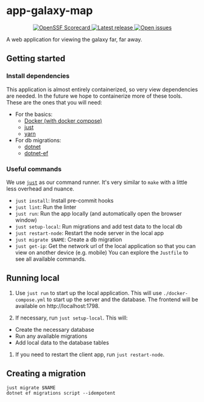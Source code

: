 # app-galaxy-map

<p align="center">
  <!-- <a href="https://github.com/outoforbitdev/app-galaxy-map/actions?query=workflow%3ATest+branch%3Amaster">
    <img alt="Build states" src="https://github.com/outoforbitdev/app-galaxy-map/workflows/Test/badge.svg">
  </a>
  <a href="https://github.com/outoforbitdev/app-galaxy-map/actions">
    <img alt="Build states" src="https://github.com/outoforbitdev/app-galaxy-map/workflows/Release/badge.svg">
  </a> -->
  <a href="https://securityscorecards.dev/viewer/?uri=github.com/outoforbitdev/app-galaxy-map">
    <img alt="OpenSSF Scorecard" src="https://api.securityscorecards.dev/projects/github.com/outoforbitdev/app-galaxy-map/badge">
  </a>
  <a href="https://github.com/outoforbitdev/app-galaxy-map/releases/latest">
    <img alt="Latest release" src="https://img.shields.io/github/v/release/outoforbitdev/app-galaxy-map?logo=github">
  </a>
  <a href="https://github.com/outoforbitdev/app-galaxy-map/issues">
    <img alt="Open issues" src="https://img.shields.io/github/issues/outoforbitdev/app-galaxy-map?logo=github">
  </a>
</p>

A web application for viewing the galaxy far, far away.

## Getting started

### Install dependencies
This application is almost entirely containerized, so very view dependencies are needed. In the future we hope to containerize more of these tools. These are the ones that you will need:
- For the basics:
    - [Docker (with docker compose)](https://docs.docker.com/compose/install/)
    - [just](https://github.com/casey/just?tab=readme-ov-file#installation)
    - [yarn](https://yarnpkg.com/getting-started/install)
- For db migrations:
    - [dotnet](https://learn.microsoft.com/en-us/dotnet/core/install/)
    - [dotnet-ef](https://learn.microsoft.com/en-us/ef/core/cli/dotnet#installing-the-tools)

### Useful commands
We use [`just`](https://github.com/casey/just) as our command runner. It's very similar to `make` with a little less overhead and nuance.
- `just install`: Install pre-commit hooks
- `just lint`: Run the linter
- `just run`: Run the app locally (and automatically open the browser window)
- `just setup-local`: Run migrations and add test data to the local db
- `just restart-node`: Restart the node server in the local app
- `just migrate $NAME`: Create a db migration
- `just get-ip`: Get the network url of the local application so that you can view on another device (e.g. mobile)
You can explore the `Justfile` to see all available commands.

## Running local

1. Use `just run` to start up the local application. This will use `./docker-compose.yml` to start up the server and the database. The frontend will be available on http://localhost:1798.

1. If necessary, run `just setup-local`. This will:
  - Create the necessary database
  - Run any available migrations
  - Add local data to the database tables

1. If you need to restart the client app, run `just restart-node`.

## Creating a migration
```
just migrate $NAME
dotnet ef migrations script --idempotent
```
